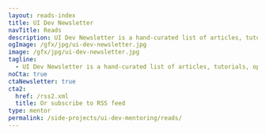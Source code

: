 ```yaml
---
layout: reads-index
title: UI Dev Newsletter
navTitle: Reads
description: UI Dev Newsletter is a hand-curated list of articles, tutorials, opinions, and tools related to User Interface development.
ogImage: /gfx/jpg/ui-dev-newsletter.jpg
image: /gfx/jpg/ui-dev-newsletter.jpg
tagline:
  - UI Dev Newsletter is a hand-curated list of articles, tutorials, opinions, and tools related to User Interface development that comes to your inbox every Monday. Enjoy the read.
noCta: true
ctaNewsletter: true
cta2:
  href: /rss2.xml
  title: Or subscribe to RSS feed
type: mentor
permalink: /side-projects/ui-dev-mentoring/reads/
---
```

